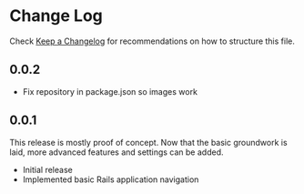 # Change Log
Check [Keep a Changelog](http://keepachangelog.com/) for recommendations on how to structure this file.

## 0.0.2
* Fix repository in package.json so images work

## 0.0.1
This release is mostly proof of concept. Now that the basic groundwork is laid,
more advanced features and settings can be added.

* Initial release
* Implemented basic Rails application navigation

